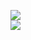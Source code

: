 [![](https://img.shields.io/badge/Made%20With-Github%20Spray-lightgrey.svg?style=for-the-badge&logo=github)](https://github.com/Annihil/github-spray#27344)  
[![](https://i.imgur.com/2DrTn0Z.gif)](https://github.com/Annihil/github-spray)